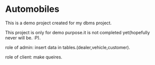 # Automobiles

This is a demo project created for my dbms project.

This project is only for demo purpose.it is not completed yet(hopefully never will be. :P).

role of admin: insert data in tables.(dealer,vehicle,customer).


role of client: make queires. 
